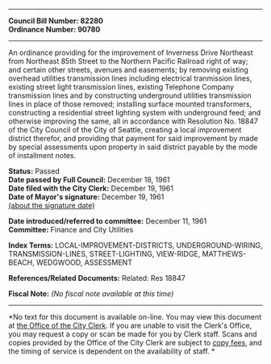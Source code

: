 * * * * *  
  
**Council Bill Number: [](#h0)[](#h2)82280**   
**Ordinance Number: 90780**  
  
* * * * *  
  
An ordinance providing for the improvement of Inverness Drive Northeast from Northeast 85th Street to the Northern Pacific Railroad right of way; and certain other streets, avenues and easements; by removing existing overhead utilities transmission lines including electrical tranmission lines, existing street light transmission lines, existing Telephone Company transmission lines and by constructing underground utilities transmission lines in place of those removed; installing surface mounted transformers, constructing a residential street lighting system with underground feed; and otherwise improving the same, all in accordance with Resolution No. 18847 of the City Council of the City of Seattle, creating a local improvement district therefor, and providing that payment for said improvement by made by special assessments upon property in said district payable by the mode of installment notes.  
  
**Status:** Passed   
**Date passed by Full Council:** December 18, 1961   
**Date filed with the City Clerk:** December 19, 1961   
**Date of Mayor's signature:** December 19, 1961   
[(about the signature date)](/~public/approvaldate.htm)   
  
  
**Date introduced/referred to committee:** December 11, 1961   
**Committee:** Finance and City Utilities   
  
**Index Terms:** LOCAL-IMPROVEMENT-DISTRICTS, UNDERGROUND-WIRING, TRANSMISSION-LINES, STREET-LIGHTING, VIEW-RIDGE, MATTHEWS-BEACH, WEDGWOOD, ASSESSMENT  
  
**References/Related Documents:** Related: Res 18847  
  
**Fiscal Note:** *(No fiscal note available at this time)*  
  
* * * * *  
  
*No text for this document is available on-line. You may view this document at [the Office of the City Clerk](http://www.seattle.gov/leg/clerk/contactUs.htm). If you are unable to visit the Clerk's Office, you may request a copy or scan be made for you by Clerk staff. Scans and copies provided by the Office of the City Clerk are subject to [copy fees](http://clerk.seattle.gov/~public/clerkfees.htm), and the timing of service is dependent on the availability of staff. *  
  
  
